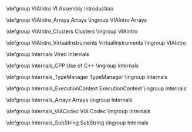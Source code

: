 <!--
Copyright (c) 2020 National Instruments
SPDX-License-Identifier: MIT
-->

\defgroup VIAIntro VI Assembly Introduction

\defgroup VIAIntro_Arrays Arrays
\ingroup VIAIntro Arrays

\defgroup VIAIntro_Clusters Clusters
\ingroup VIAIntro

\defgroup VIAIntro_VirtualInstruments VirtualInstruments
\ingroup VIAIntro


\defgroup Internals Vireo Internals

\defgroup Internals_CPP Use of C++
\ingroup Internals

\defgroup Internals_TypeManager TypeManager
\ingroup Internals

\defgroup Internals_ExecutionContext ExecutionContext
\ingroup Internals

\defgroup Internals_Arrays Arrays
\ingroup Internals

\defgroup Internals_VIACodec VIA Codec
\ingroup Internals

\defgroup Internals_SubString SubString
\ingroup Internals
